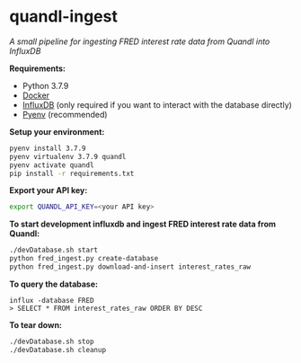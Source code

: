 # quandl-ingest
*A small pipeline for ingesting FRED interest rate data from Quandl into InfluxDB*  

**Requirements:**
- Python 3.7.9
- [Docker](https://docs.docker.com/get-docker/)
- [InfluxDB](https://docs.influxdata.com/influxdb/v1.8/introduction/install/) (only required if you want to interact with the database directly)
- [Pyenv](https://github.com/pyenv/pyenv-installer) (recommended)

**Setup your environment:**
```bash
pyenv install 3.7.9
pyenv virtualenv 3.7.9 quandl
pyenv activate quandl
pip install -r requirements.txt
```

**Export your API key:**
```bash
export QUANDL_API_KEY=<your API key>
```

**To start development influxdb and ingest FRED interest rate data from Quandl:**  
```bash
./devDatabase.sh start
python fred_ingest.py create-database
python fred_ingest.py download-and-insert interest_rates_raw
```

**To query the database:**
```
influx -database FRED
> SELECT * FROM interest_rates_raw ORDER BY DESC
```

**To tear down:**  
```bash
./devDatabase.sh stop
./devDatabase.sh cleanup
```
